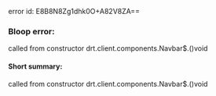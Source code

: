 error id: E8B8N8Zg1dhk0O+A82V8ZA==
### Bloop error:

called from constructor drt.client.components.Navbar$.<init>()void
#### Short summary: 

called from constructor drt.client.components.Navbar$.<init>()void